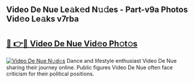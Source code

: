 ## Video De Nue Le𝚊k𝚎d N𝚞𝚍es - Part-v9a Photos Vid𝚎o Le𝚊ks v7rba

# <h2><a href="http://fb1y5u5.evod.top/?m=Video+De+Nue">🔗 👉🔴 Video De Nue Vid𝚎o Ph𝚘t𝚘s</a></h2>

[![Video De Nue N𝚞d𝚎s](https://i.imgur.com/8V9OHl7.gif)](http://fb1y5u5.evod.top/?m=Video+De+Nue)
Dance and lifestyle enthusiast Video De Nue sharing their journey online. Public figures Video De Nue often face criticism for their political positions. 
